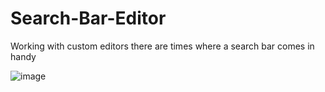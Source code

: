 # Search-Bar-Editor
Working with custom editors there are times where a search bar comes in handy

![image](https://user-images.githubusercontent.com/94978222/180906032-ad28666f-d4c9-45df-9e02-3a54bd0cf642.png)
